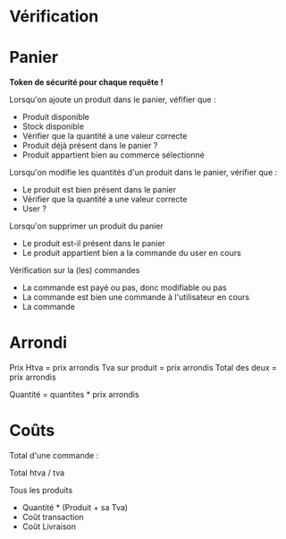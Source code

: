 Vérification
======

Panier
=======

**Token de sécurité pour chaque requête !**

Lorsqu'on ajoute un produit dans le panier, véfifier que :

- Produit disponible
- Stock disponible
- Vérifier que la quantité a une valeur correcte
- Produit déjà présent dans le panier ?
- Produit appartient bien au commerce sélectionné

Lorsqu'on modifie les quantités d'un produit dans le panier, vérifier que :

- Le produit est bien présent dans le panier
- Vérifier que la quantité a une valeur correcte
- User ?

Lorsqu'on supprimer un produit du panier

- Le produit est-il présent dans le panier
- Le produit appartient bien a la commande du user en cours

Vérification sur la (les) commandes

- La commande est payé ou pas, donc modifiable ou pas
- La commande est bien une commande à l'utilisateur en cours
- La commande

Arrondi
=======

Prix Htva = prix arrondis
Tva sur produit = prix arrondis
Total des deux = prix arrondis

Quantité = quantites * prix arrondis

Coûts
=======

Total d'une commande :

Total htva / tva

Tous les produits

- Quantité * (Produit + sa Tva)
- Coût transaction
- Coût Livraison
